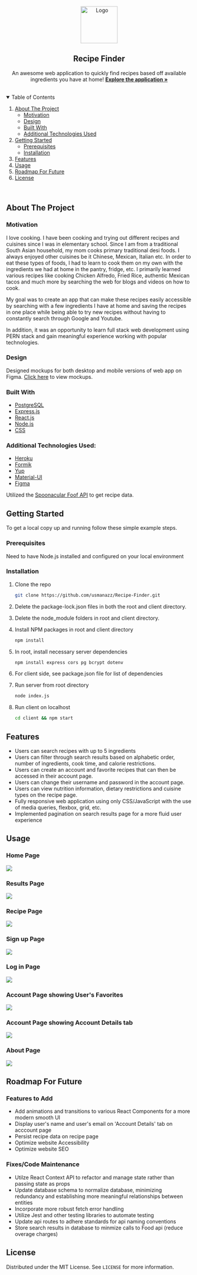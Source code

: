 <!--
*** I'm using markdown "reference style" links for readability.
*** Reference links are enclosed in brackets [ ] instead of parentheses ( ).
*** See the bottom of this document for the declaration of the reference variables
*** for contributors-url, forks-url, etc. This is an optional, concise syntax you may use.
*** https://www.markdownguide.org/basic-syntax/#reference-style-links
-->

<!-- What my readme will consist of:
    1. Title
    2. link to website
    3. Table of Contents
    4. About the Project
        - motivation
        - technologies used
        - Design
    5. Getting started
        - prereqs
        - installation
    5. Features
    6. Usage (screenshots)
    7. Roadmap for Future
    8. License

 -->

 <!-- PROJECT LOGO -->

<br />
<p align="center">
  <img src="./images/food-spoon-fork-logo.jpeg" alt="Logo" width="100" height="100">
  <h2 align="center">Recipe Finder</h2>

  <p align="center">
    An awesome web application to quickly find recipes based off available ingredients you have at home!
    <a href="https://recipe-finder-unaz.herokuapp.com/"><strong>Explore the application »</strong></a>
    <br />
    <br />
  </p>
</p>

<!-- TABLE OF CONTENTS -->
<details open="open">
  <summary>Table of Contents</summary>
  <ol>
    <li>
      <a href="#about-the-project">About The Project</a>
      <ul>
        <li><a href="#motivation">Motivation</a></li>
        <li><a href="#design">Design</a></li>
        <li><a href="#built-with">Built With</a></li>
        <li><a href="#additional-technologies-used">Additional Technologies Used</a></li>
      </ul>
    </li>
    <li>
      <a href="#getting-started">Getting Started</a>
      <ul>
        <li><a href="#prerequisites">Prerequisites</a></li>
        <li><a href="#installation">Installation</a></li>
      </ul>
    </li>
    <li><a href="#features">Features</a></li>
    <li><a href="#usage">Usage</a></li>
    <li><a href="#roadmap-for-future">Roadmap For Future</a></li>
    <li><a href="#license">License</a></li>
  </ol>
  <br />
</details>

<!-- ABOUT THE PROJECT -->

## About The Project

### Motivation

I love cooking. I have been cooking and trying out different recipes and cuisines since I was in elementary school. Since I am from a
traditional South Asian household, my mom cooks primary traditional desi foods. I always enjoyed other cuisines be it Chinese, Mexican,
Italian etc. In order to eat these types of foods, I had to learn to cook them on my own with the ingredients we had at home in the pantry,
fridge, etc. I primarily learned various recipes like cooking Chicken Alfredo, Fried Rice, authentic Mexican tacos and much more by searching the web for blogs and videos on how to cook.

My goal was to create an app that can make these recipes easily accessible by searching with a few ingredients I have at home and saving the recipes in one place while being able to try new recipes without having to constantly search through Google and Youtube.

In addition, it was an opportunity to learn full stack web development using PERN stack and gain meaningful experience working with popular technologies.

### Design

Designed mockups for both desktop and mobile versions of web app on Figma. [Click here](https://www.figma.com/file/k3iBzpR3W6rNquxtG1Tltu/Recipe-Finder?node-id=0%3A1) to view mockups.

### Built With

- [PostgreSQL](https://www.postgresql.org/)
- [Express.js](https://expressjs.com/)
- [React.js](https://reactjs.org/)
- [Node.js](https://nodejs.org/en/)
- [CSS](https://developer.mozilla.org/en-US/docs/Web/CSS)

### Additional Technologies Used:

- [Heroku](https://www.heroku.com/)
- [Formik](https://formik.org/)
- [Yup](https://github.com/jquense/yup)
- [Material-UI](https://material-ui.com/)
- [Figma](https://www.figma.com/)

Utilized the [Spoonacular Foof API](https://rapidapi.com/spoonacular/api/recipe-food-nutrition) to get recipe data.

<!-- GETTING STARTED -->

## Getting Started

To get a local copy up and running follow these simple example steps.

### Prerequisites

Need to have Node.js installed and configured on your local environment

### Installation

1. Clone the repo

   ```sh
   git clone https://github.com/usmanazz/Recipe-Finder.git
   ```

2. Delete the package-lock.json files in both the root and client directory.
3. Delete the node_module folders in root and client directory.
4. Install NPM packages in root and client directory
   ```sh
   npm install
   ```
5. In root, install necessary server dependencies
   ```sh
   npm install express cors pg bcrypt dotenv
   ```
6. For client side, see package.json file for list of dependencies
7. Run server from root directory
   ```sh
   node index.js
   ```
8. Run client on localhost
   ```sh
   cd client && npm start
   ```

<!-- FEATURES EXAMPLES -->

## Features

- Users can search recipes with up to 5 ingredients
- Users can filter through search results based on alphabetic order, number of ingredients, cook time, and calorie restrictions.
- Users can create an account and favorite recipes that can then be accessed in their account page.
- Users can change their username and password in the account page.
- Users can view nutrition information, dietary restrictions and cuisine types on the recipe page.
- Fully responsive web application using only CSS/JavaScript with the use of media queries, flexbox, grid, etc.
- Implemented pagination on search results page for a more fluid user experience

<!-- USAGE EXAMPLES -->

## Usage

### Home Page

![](images/home_page_screenshot.png)

### Results Page

![](images/results_page_screenshot.png)

### Recipe Page

![](images/recipe_page_screenshot.png)

### Sign up Page

![](images/signup_page_screenshot.png)

### Log in Page

![](images/login_page_screenshot.png)

### Account Page showing User's Favorites

![](images/account_page_favorites_screenshot.png)

### Account Page showing Account Details tab

![](images/account_page_details_screenshot.png)

### About Page

![](images/about_page_screenshot.png)

<!-- ROADMAP -->

## Roadmap For Future

### Features to Add

- Add animations and transitions to various React Components for a more modern smooth UI
- Display user's name and user's email on 'Account Details' tab on acccount page
- Persist recipe data on recipe page
- Optimize website Accessibility
- Optimize website SEO

### Fixes/Code Maintenance

- Utilze React Context API to refactor and manage state rather than passing state as props
- Update database schema to normalize database, minimizing redundancy and establishing more meaningful relationships between entities
- Incorporate more robust fetch error handling
- Utilize Jest and other testing libraries to automate testing
- Update api routes to adhere standards for api naming conventions
- Store search results in database to minmize calls to Food api (reduce overage charges)

<!-- LICENSE -->

## License

Distributed under the MIT License. See `LICENSE` for more information.
